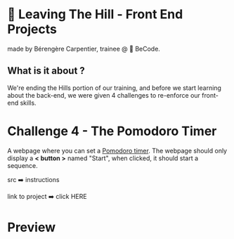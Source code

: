 # 🌱 Leaving The Hill - Front End Projects
made by Bérengère Carpentier, trainee @ 🏢 BeCode.

## What is it about ?
We're ending the Hills portion of our training, and before we start learning about the back-end, we were given 4 challenges to re-enforce our front-end skills.

# Challenge 4 - The Pomodoro Timer
A webpage where you can set a [Pomodoro timer](https://en.wikipedia.org/wiki/Pomodoro_Technique). The webpage should only display a **< button >** named "Start", when clicked, it should start a sequence.



src ➡️ instructions

link to project ➡️ click HERE  

# Preview

